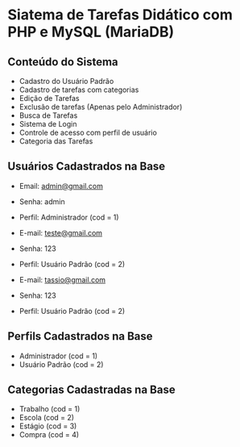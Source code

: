 # Siatema de Tarefas Didático com PHP e MySQL (MariaDB)

## Conteúdo do Sistema
* Cadastro do Usuário Padrão
* Cadastro de tarefas com categorias
* Edição de Tarefas
* Exclusão de tarefas (Apenas pelo Administrador)
* Busca de Tarefas
* Sistema de Login
* Controle de acesso com perfil de usuário
* Categoria das Tarefas

## Usuários Cadastrados na Base
* Email: admin@gmail.com
* Senha: admin
* Perfil: Administrador (cod = 1)

* E-mail: teste@gmail.com
* Senha: 123
* Perfil: Usuário Padrão (cod = 2)

* E-mail: tassio@gmail.com
* Senha: 123
* Perfil: Usuário Padrão (cod = 2)

## Perfils Cadastrados na Base
* Administrador (cod = 1)
* Usuário Padrão (cod = 2)

## Categorias Cadastradas na Base
* Trabalho (cod = 1)
* Escola (cod = 2)
* Estágio (cod = 3)
* Compra (cod = 4)

